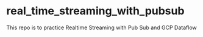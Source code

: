 # real_time_streaming_with_pubsub
This repo is to practice Realtime Streaming with Pub Sub and GCP Dataflow
